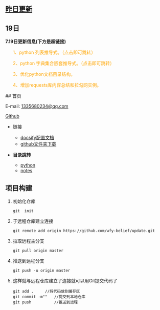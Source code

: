 
## [昨日更新](/2020/7)

## 19日

 <p style="text-align: left;">
            <b>7.19日更新信息(下方是超链接)</b>
 </p>
 <p style="text-align: left;">&nbsp; &nbsp; &nbsp;
  <a style="text-decoration: none;color: orange " target="_blank"
                    href="https://wfyblog.cn/python/#/python/main?id=%e5%88%97%e8%a1%a8%e6%8e%a8%e5%af%bc%e5%bc%8f" rel="noopener">
                    1、python 列表推导式。（点击即可跳转）
  </a>
 </p>
 <p style="text-align: left;">&nbsp; &nbsp; &nbsp;
  <a style="text-decoration: none;color: orange " target="_blank"
                    href="https://wfyblog.cn/python/#/python/main?id=%e5%ad%97%e5%85%b8%e9%9b%86%e5%90%88%e5%b5%8c%e5%a5%97%e6%8e%a8%e5%af%bc%e5%bc%8f" rel="noopener">
                    2、python 字典集合嵌套推导式。（点击即可跳转）
  </a>
 </p>
 <p style="text-align: left;">&nbsp; &nbsp; &nbsp;
    <a style="text-decoration: none;color: orange " target="_blank"
                    href="" rel="noopener">
                    3、优化python文档目录结构。
    </a>
 </p>
 <p style="text-align: left;">&nbsp; &nbsp; &nbsp;
    <a style="text-decoration: none;color: orange " target="_blank"
                    href="https://wfyblog.cn/python/#/requests/main" rel="noopener">
                    4、增加requests库内容总结和拉勾网实例。
    </a>
 </p>
## 首页

E-mail: 1335680234@qq.com

[Github](<https://github.com/wfy-belief>)

* 链接
  * [docsify配置文档](https://angry-swanson-b4e47b.netlify.app/zh-cn/custom-navbar) 
  * [github文件夹下载](http://zhoudaxiaa.gitee.io/downgit/#/home)

* **目录跳转**

  - [python](<https://wfyblog.cn/python>)
  - [notes](<https://wfyblog.cn/notes>)


## 项目构建

1. 初始化仓库

   ```
   git  init
   ```

2. 于远程仓库建立连接

   ```
   git remote add origin https://github.com/wfy-belief/update.git
   ```

3. 拉取远程主分支

   ```
   git pull origin master
   ```

4. 推送到远程分支

   ```
   git push -u origin master
   ```

5. 这样就与远程仓库建立了连接就可以用Git提交代码了

   ```
   git add .     //将代码放到缓存区
   git commit -m""   //提交到本地仓库
   git push          //推送到远程
   ```

   



